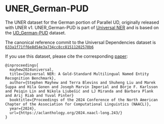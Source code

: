 # UNER_German-PUD

The UNER dataset for the German portion of Parallel UD, originally released with UNER v1. UNER_German-PUD is part of [Universal NER](https://www.universalner.org/) and is based on the [UD_German-PUD](https://github.com/UniversalDependencies/UD_German-PUD) dataset.

The canonical reference commit to the Universal Dependencies dataset is [`633a1f71ff6e8d54e3a734cc8cc81511202570b6`](https://github.com/UniversalDependencies/UD_German-PUD/tree/633a1f71ff6e8d54e3a734cc8cc81511202570b6)

If you use this dataset, please cite the corresponding [paper](https://aclanthology.org/2024.naacl-long.243/):
```
@inproceedings{
  mayhew2024universal,
  title={Universal NER: A Gold-Standard Multilingual Named Entity Recognition Benchmark},
  author={Stephen Mayhew and Terra Blevins and Shuheng Liu and Marek Šuppa and Hila Gonen and Joseph Marvin Imperial and Börje F. Karlsson and Peiqin Lin and Nikola Ljubešić and LJ Miranda and Barbara Plank and Arij Riab and Yuval Pinter}
  booktitle={Proceedings of the 2024 Conference of the North American Chapter of the Association for Computational Linguistics (NAACL)},
  year={2024},
  url={https://aclanthology.org/2024.naacl-long.243/}
}
```
